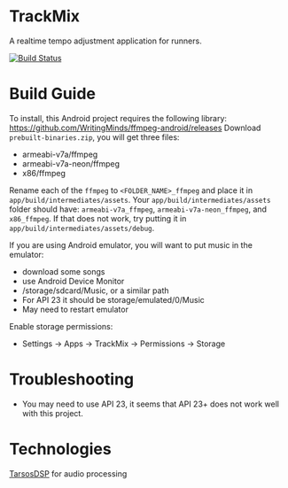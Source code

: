 # TrackMix

A realtime tempo adjustment application for runners.

[![Build Status](https://travis-ci.org/musicretreival/TrackMix.svg?branch=master)](https://travis-ci.org/musicretreival/TrackMix)

# Build Guide

To install, this Android project requires the following library:
https://github.com/WritingMinds/ffmpeg-android/releases
Download `prebuilt-binaries.zip`, you will get three files:
- armeabi-v7a/ffmpeg
- armeabi-v7a-neon/ffmpeg
- x86/ffmpeg

Rename each of the `ffmpeg` to `<FOLDER_NAME>_ffmpeg` and place it in `app/build/intermediates/assets`. Your `app/build/intermediates/assets` folder should have: `armeabi-v7a_ffmpeg`, `armeabi-v7a-neon_ffmpeg`, and `x86_ffmpeg`. If that does not work, try putting it in `app/build/intermediates/assets/debug`.

If you are using Android emulator, you will want to put music in the emulator:
- download some songs
- use Android Device Monitor
- /storage/sdcard/Music, or a similar path
- For API 23 it should be storage/emulated/0/Music
- May need to restart emulator

Enable storage permissions: 
- Settings -> Apps -> TrackMix -> Permissions -> Storage

# Troubleshooting

- You may need to use API 23, it seems that API 23+ does not work well with this project.

# Technologies
[TarsosDSP](https://github.com/JorenSix/TarsosDSP) for audio processing
